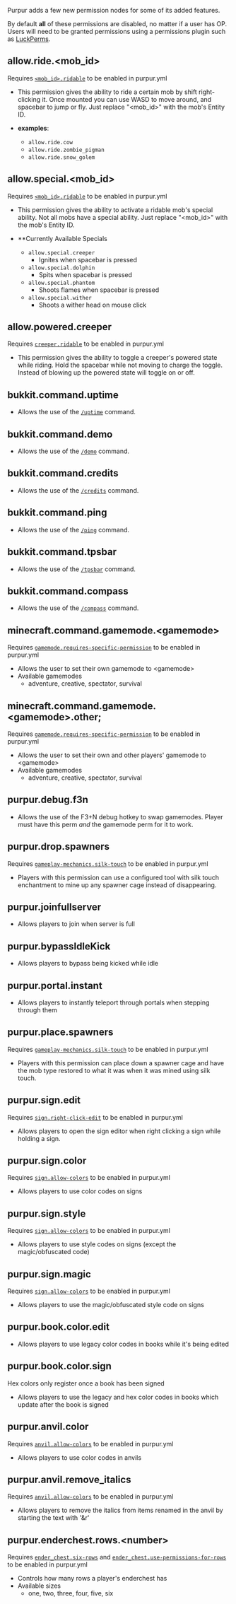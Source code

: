 Purpur adds a few new permission nodes for some of its added features.

By default **all** of these permissions are disabled, no matter if a user has OP. Users will need to be granted permissions using a permissions plugin such as [LuckPerms](https://luckperms.net/).

## allow.ride.<mob_id&gt;
Requires [`<mob_id>.ridable`](../Configuration#mobs) to be enabled in purpur.yml

- This permission gives the ability to ride a certain mob by shift
right-clicking it. Once mounted you can use WASD to move around, and spacebar to jump or fly. Just replace "<mob_id&gt;" with the mob's Entity ID.

- **examples**:
    - `allow.ride.cow`
    - `allow.ride.zombie_pigman`
    - `allow.ride.snow_golem`

## allow.special.<mob_id&gt;
Requires [`<mob_id>.ridable`](../Configuration#mobs) to be enabled in purpur.yml

- This permission gives the ability to activate a ridable mob's
special ability. Not all mobs have a special ability. Just replace "<mob_id&gt;" with
the mob's Entity ID.

- **Currently Available Specials
    - `allow.special.creeper`
        - Ignites when spacebar is pressed
    - `allow.special.dolphin`
        - Spits when spacebar is pressed
    - `allow.special.phantom`
        - Shoots flames when spacebar is pressed
    - `allow.special.wither`
        - Shoots a wither head on mouse click

## allow.powered.creeper
Requires [`creeper.ridable`](../Configuration#creeper) to be enabled in purpur.yml

- This permission gives the ability to toggle a creeper's powered state while riding.
Hold the spacebar while not moving to charge the toggle. Instead of blowing up the powered
state will toggle on or off.

## bukkit.command.uptime
- Allows the use of the [`/uptime`](../Commands#uptime) command.

## bukkit.command.demo
- Allows the use of the [`/demo`](../Commands#demo) command.

## bukkit.command.credits
- Allows the use of the [`/credits`](../Commands#credits) command.

## bukkit.command.ping
- Allows the use of the [`/ping`](../Commands#ping) command.

## bukkit.command.tpsbar
- Allows the use of the [`/tpsbar`](../Commands#tpsbar) command.

## bukkit.command.compass
- Allows the use of the [`/compass`](../Commands#compass) command.

## minecraft.command.gamemode.<gamemode&gt;
Requires [`gamemode.requires-specific-permission`](../Configuration#command) to be enabled in purpur.yml

- Allows the user to set their own gamemode to <gamemode&gt;
- Available gamemodes
    - adventure, creative, spectator, survival

## minecraft.command.gamemode.<gamemode&gt;.other;
Requires [`gamemode.requires-specific-permission`](../Configuration#command) to be enabled in purpur.yml

- Allows the user to set their own and other players' gamemode to <gamemode&gt;
- Available gamemodes
    - adventure, creative, spectator, survival

## purpur.debug.f3n
- Allows the use of the F3+N debug hotkey to swap gamemodes.
Player must have this perm _and_ the gamemode perm for it to work.

## purpur.drop.spawners
Requires [`gameplay-mechanics.silk-touch`](../Configuration#silk-touch) to be enabled in purpur.yml

- Players with this permission can use a configured tool with silk
touch enchantment to mine up any spawner cage instead of disappearing.

## purpur.joinfullserver
- Allows players to join when server is full

## purpur.bypassIdleKick
- Allows players to bypass being kicked while idle

## purpur.portal.instant
- Allows players to instantly teleport through portals when stepping through them
  
## purpur.place.spawners
Requires [`gameplay-mechanics.silk-touch`](../Configuration#silk-touch) to be enabled in purpur.yml

- Players with this permission can place down a spawner cage and
have the mob type restored to what it was when it was mined using silk touch.

## purpur.sign.edit
Requires [`sign.right-click-edit`](../Configuration#sign) to be enabled in purpur.yml

- Allows players to open the sign editor when right clicking a sign while holding a sign.

## purpur.sign.color
Requires [`sign.allow-colors`](../Configuration#sign) to be enabled in purpur.yml

- Allows players to use color codes on signs

## purpur.sign.style
Requires [`sign.allow-colors`](../Configuration#sign) to be enabled in purpur.yml

- Allows players to use style codes on signs (except the magic/obfuscated code)

## purpur.sign.magic
Requires [`sign.allow-colors`](../Configuration#sign) to be enabled in purpur.yml

- Allows players to use the magic/obfuscated style code on signs

## purpur.book.color.edit

- Allows players to use legacy color codes in books while it's being edited

## purpur.book.color.sign
Hex colors only register once a book has been signed

- Allows players to use the legacy and hex color codes in books which update after the book is signed

## purpur.anvil.color
Requires [`anvil.allow-colors`](../Configuration#anvil) to be enabled in purpur.yml

- Allows players to use color codes in anvils

## purpur.anvil.remove_italics
Requires [`anvil.allow-colors`](../Configuration#anvil) to be enabled in purpur.yml

- Allows players to remove the italics from items renamed in the anvil by starting the text with '&r'

## purpur.enderchest.rows.<number&gt;
Requires [`ender_chest.six-rows`](../Configuration#ender_chest) and [`ender_chest.use-permissions-for-rows`](../Configuration#ender_chest) to be enabled in purpur.yml

- Controls how many rows a player's enderchest has
- Available sizes
    - one, two, three, four, five, six
